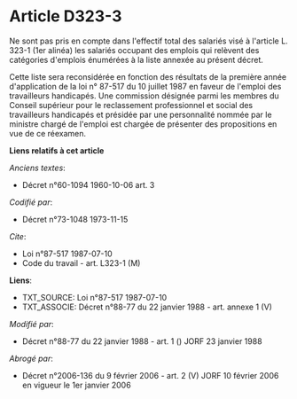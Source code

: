 # Article D323-3

Ne sont pas pris en compte dans l'effectif total des salariés visé à l'article L. 323-1 (1er alinéa) les salariés occupant
des emplois qui relèvent des catégories d'emplois énumérées à la liste annexée au présent décret.

Cette liste sera reconsidérée en fonction des résultats de la première année d'application de la loi n° 87-517 du 10 juillet
1987 en faveur de l'emploi des travailleurs handicapés. Une commission désignée parmi les membres du Conseil supérieur pour
le reclassement professionnel et social des travailleurs handicapés et présidée par une personnalité nommée par le ministre
chargé de l'emploi est chargée de présenter des propositions en vue de ce réexamen.

**Liens relatifs à cet article**

_Anciens textes_:

  - Décret n°60-1094 1960-10-06 art. 3

_Codifié par_:

  - Décret n°73-1048 1973-11-15

_Cite_:

  - Loi n°87-517 1987-07-10
  - Code du travail - art. L323-1 (M)

**Liens**:

  - TXT_SOURCE: Loi n°87-517 1987-07-10
  - TXT_ASSOCIE: Décret n°88-77 du 22 janvier 1988 - art. annexe 1 (V)

_Modifié par_:

  - Décret n°88-77 du 22 janvier 1988 - art. 1 () JORF 23 janvier 1988

_Abrogé par_:

  - Décret n°2006-136 du 9 février 2006 - art. 2 (V) JORF 10 février 2006 en vigueur le 1er janvier 2006
